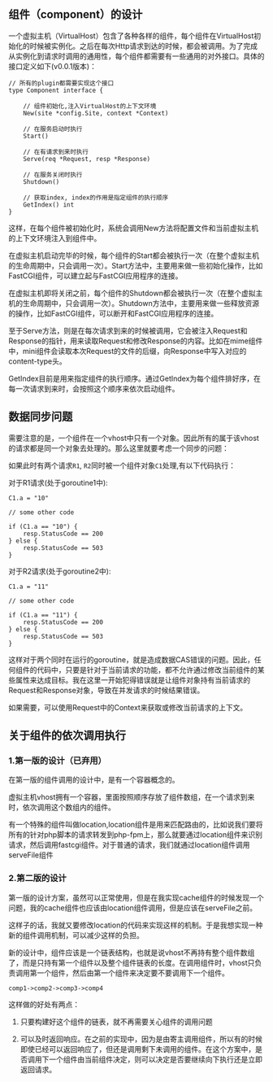## 组件（component）的设计

一个虚拟主机（VirtualHost）包含了各种各样的组件，每个组件在VirtualHost初始化的时候被实例化。之后在每次Http请求到达的时候，都会被调用。为了完成从实例化到请求时调用的通用性，每个组件都需要有一些通用的对外接口。具体的接口定义如下(v0.0.1版本)：

```
// 所有的plugin都需要实现这个接口
type Component interface {

	// 组件初始化,注入VirtualHost的上下文环境
	New(site *config.Site, context *Context)

    // 在服务启动时执行
	Start()

	// 在有请求到来时执行
	Serve(req *Request, resp *Response)

	// 在服务关闭时执行
	Shutdown()

	// 获取index, index的作用是指定组件的执行顺序
	GetIndex() int
}
```

这样，在每个组件被初始化时，系统会调用New方法将配置文件和当前虚拟主机的上下文环境注入到组件中。

在虚拟主机启动完毕的时候，每个组件的Start都会被执行一次（在整个虚拟主机的生命周期中，只会调用一次）。Start方法中，主要用来做一些初始化操作，比如FastCGI组件，可以建立起与FastCGI应用程序的连接。

在虚拟主机即将关闭之前，每个组件的Shutdown都会被执行一次（在整个虚拟主机的生命周期中，只会调用一次）。Shutdown方法中，主要用来做一些释放资源的操作，比如FastCGI组件，可以断开和FastCGI应用程序的连接。

至于Serve方法，则是在每次请求到来的时候被调用，它会被注入Request和Response的指针，用来读取Request和修改Response的内容。比如在mime组件中，mini组件会读取本次Request的文件的后缀，向Response中写入对应的content-type头。

GetIndex目前是用来指定组件的执行顺序。通过GetIndex为每个组件排好序，在每一次请求到来时，会按照这个顺序来依次启动组件。


## 数据同步问题

需要注意的是，一个组件在一个vhost中只有一个对象。因此所有的属于该vhost的请求都是同一个对象去处理的。那么这里就要考虑一个同步的问题：

如果此时有两个请求`R1`, `R2`同时被一个组件对象`C1`处理,有以下代码执行：

对于R1请求(处于goroutine1中):
```
C1.a = "10"

// some other code

if (C1.a == "10") {
	resp.StatusCode == 200
} else {
	resp.StatusCode == 503
}
```

对于R2请求(处于goroutine2中):

```
C1.a = "11"

// some other code

if (C1.a == "11") {
	resp.StatusCode == 200
} else {
	resp.StatusCode == 503
}
```

这样对于两个同时在运行的goroutine，就是造成数据CAS错误的问题。因此，任何组件的代码中，只要是针对于当前请求的功能，都不允许通过修改当前组件的某些属性来达成目标。我在这里一开始犯得错误就是让组件对象持有当前请求的Request和Response对象，导致在并发请求的时候结果错误。

如果需要，可以使用Request中的Context来获取或修改当前请求的上下文。


## 关于组件的依次调用执行

### 1.第一版的设计（已弃用）

在第一版的组件调用的设计中，是有一个容器概念的。

虚拟主机vhost拥有一个容器，里面按照顺序存放了组件数组，在一个请求到来时，依次调用这个数组内的组件。

有一个特殊的组件叫做location,location组件是用来匹配路由的，比如说我们要将所有的针对php脚本的请求转发到php-fpm上，那么就要通过location组件来识别请求，然后调用fastcgi组件。对于普通的请求，我们就通过location组件调用serveFile组件

### 2.第二版的设计

第一版的设计方案，虽然可以正常使用，但是在我实现cache组件的时候发现一个问题，我的cache组件也应该由location组件调用，但是应该在serveFile之前。

这样子的话，我就又要修改location的代码来实现这样的机制。于是我想实现一种新的组件调用机制，可以减少这样的负担。

新的设计中，组件应该是一个链表结构，也就是说vhost不再持有整个组件数组了，而是只持有第一个组件以及整个组件链表的长度。在调用组件时，vhost只负责调用第一个组件，然后由第一个组件来决定要不要调用下一个组件。

```
comp1->comp2->comp3->comp4
```

这样做的好处有两点：

1. 只要构建好这个组件的链表，就不再需要关心组件的调用问题

2. 可以及时返回响应。在之前的实现中，因为是由寄主调用组件，所以有的时候即使已经可以返回响应了，但还是调用剩下未调用的组件。在这个方案中，是否调用下一个组件由当前组件决定，则可以决定是否要继续向下执行还是立即返回请求。